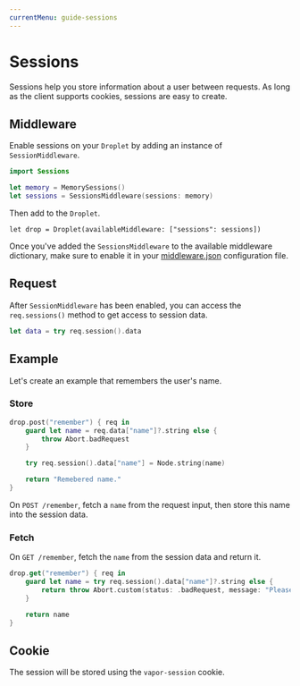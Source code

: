 ```yaml
---
currentMenu: guide-sessions
---
```


# Sessions

Sessions help you store information about a user between requests. As long as the client supports cookies, sessions are easy to create.

## Middleware

Enable sessions on your `Droplet` by adding an instance of `SessionMiddleware`.

```swift
import Sessions

let memory = MemorySessions()
let sessions = SessionsMiddleware(sessions: memory)
```

Then add to the `Droplet`.

```
let drop = Droplet(availableMiddleware: ["sessions": sessions])
```

Once you've added the `SessionsMiddleware` to the available middleware dictionary, make sure to enable it in your [middleware.json](../guide/middleware.md) configuration file.

## Request

After `SessionMiddleware` has been enabled, you can access the `req.sessions()` method to get access to session data.

```swift
let data = try req.session().data
```

## Example

Let's create an example that remembers the user's name.

### Store

```swift
drop.post("remember") { req in
    guard let name = req.data["name"]?.string else {
        throw Abort.badRequest
    }

    try req.session().data["name"] = Node.string(name)

    return "Remebered name."
}
```

On `POST /remember`, fetch a `name` from the request input, then store this name into the session data.

### Fetch

On `GET /remember`, fetch the `name` from the session data and return it.

```swift
drop.get("remember") { req in
    guard let name = try req.session().data["name"]?.string else {
        return throw Abort.custom(status: .badRequest, message: "Please POST the name first.")
    }

    return name
}
```

## Cookie

The session will be stored using the `vapor-session` cookie. 




